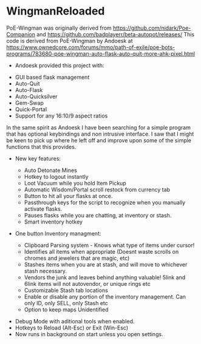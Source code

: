 # WingmanReloaded

PoE-Wingman was originally derived from https://github.com/nidark/Poe-Companion and https://github.com/badplayerr/beta-autopot/releases/
This code is derived from PoE-Wingman by Andoesk at https://www.ownedcore.com/forums/mmo/path-of-exile/poe-bots-programs/783680-poe-wingman-auto-flask-auto-quit-more-ahk-pixel.html

* Andoesk provided this project with:
- GUI based flask management
- Auto-Quit
- Auto-Flask
- Auto-Quicksilver
- Gem-Swap
- Quick-Portal
- Support for any 16:10/9 aspect ratios

In the same spirit as Andoesk I have been searching for a simple program that has optional keybindings and non intrusive interface. I saw that I might be keen to pick up where he left off and improve upon some of the simple functions that this provides. 

* New key features:
  - Auto Detonate Mines
  - Hotkey to logout instantly
  - Loot Vacuum while you hold Item Pickup
  - Automatic Wisdom/Portal scroll restock from currency tab
  - Button to hit all your flasks at once.
  - Passthrough keys for the script to recognize when you manually activate flasks.
  - Pauses flasks while you are chatting, at inventory or stash.
  - Smart inventory hotkey

* One button Inventory managment:
  - Clipboard Parsing system - Knows what type of items under cursor!
  - Identifies all items when appropriate (Doesnt waste scrolls on chromes and jewelers that are magic, etc)
  - Stashes items when you are at stash, and will move to whichever stash necessary.
  - Vendors the junk and leaves behind anything valuable! 5link and 6link items will not autovendor, or unique rings etc
  - Customizable Stash tab locations
  - Enable or disable any portion of the inventory management. Can only ID, only SELL, only Stash etc
  - Option to keep maps Unidentified

- Debug Mode with aditional tools when enabled.
- Hotkeys to Reload (Alt-Esc) or Exit (Win-Esc)
- Now runs in background on start unless you open settings.
